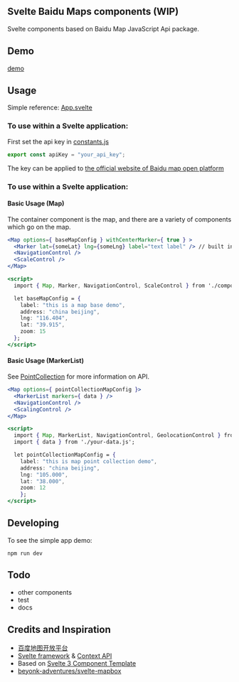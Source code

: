## Svelte Baidu Maps components (WIP)

Svelte components based on Baidu Map JavaScript Api package.

## Demo

[demo](https://vulcangz.github.io/svelte-baidumaps/demo/)

## Usage

Simple reference: [App.svelte](https://github.com/vulcangz/svelte-baidumaps/tree/master/src/App.svelte)

### To use within a Svelte application:

First set the api key in [constants.js](https://github.com/vulcangz/svelte-baidumaps/tree/master/src/components/constants.js)

```javascript
export const apiKey = "your_api_key";
```
The key can be applied to [the official website of Baidu map open platform](http://lbsyun.baidu.com/apiconsole/key)

### To use within a Svelte application:

#### Basic Usage (Map)

The container component is the map, and there are a variety of components which go on the map.

```jsx
<Map options={ baseMapConfig } withCenterMarker={ true } >
  <Marker lat={someLat} lng={someLng} label="text label" /> // built in Marker component
  <NavigationControl />
  <ScaleControl />
</Map>

<script>
  import { Map, Marker, NavigationControl, ScaleControl } from './components/components.module.js'

  let baseMapConfig = {
    label: "this is a map base demo",
    address: "china beijing",
    lng: "116.404",
    lat: "39.915",
    zoom: 15
  };
</script>
```

#### Basic Usage (MarkerList)

See [PointCollection](http://lbsyun.baidu.com/cms/jsapi/reference/jsapi_reference.html#a3b21) for more information on API.

```jsx
<Map options={ pointCollectionMapConfig }>
  <MarkerList markers={ data } />
  <NavigationControl />
  <ScalingControl />
</Map>

<script>
  import { Map, MarkerList, NavigationControl, GeolocationControl } from './components/components.module.js'
  import { data } from './your-data.js';

  let pointCollectionMapConfig = {
    label: "this is map point collection demo",
    address: "china beijing",
    lng: "105.000",
    lat: "38.000",
    zoom: 12
	}; 
</script>
```

## Developing

To see the simple app demo:

`
npm run dev
`

## Todo

* other components
* test
* docs

## Credits and Inspiration

* [百度地图开放平台](http://lbsyun.baidu.com/)
* [Svelte framework](https://svelte.dev/) & [Context API](https://svelte.dev/tutorial/context-api)
* Based on [Svelte 3 Component Template](https://github.com/YogliB/svelte-component-template)
* [beyonk-adventures/svelte-mapbox](https://github.com/beyonk-adventures/svelte-mapbox)

